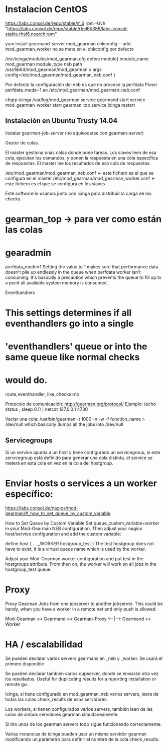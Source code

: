 # Instalacion CentOS
https://labs.consol.de/repo/stable/#_6
rpm -Uvh "https://labs.consol.de/repo/stable/rhel6/i386/labs-consol-stable.rhel6.noarch.rpm"

yum install gearmand-server mod_gearman
chkconfig --add mod_gearman_worker
  no se mete en el chkconfig por defecto


/etc/icinga/modules/mod_gearman.cfg
define module{
  module_name     mod_gearman
  module_type     neb
  path            /usr/lib64/mod_gearman/mod_gearman.o
  args            config=/etc/mod_gearman/mod_gearman_neb.conf
}

Por defecto la configuración del neb es que no procese la perfdata
Poner perfdata_mode=1 en /etc/mod_gearman/mod_gearman_neb.conf

chgrp icinga /var/log/mod_gearman
service gearmand start
service mod_gearman_worker start
gearman_top
service icinga restart


## Instalación en Ubuntu Trusty 14.04 ##
Instalar gearman-job-server  (no equivocarse con gearman-server)


Gestor de colas.

El master gestiona unas colas donde pone tareas.
Los slaves leen de esa cola, ejecutan los comandos, y ponen la respuesta en una cola específica de respuestas.
El master lee los resultados de esa cola de respuestas.

/etc/mod_gearman/mod_gearman_neb.conf <- este fichero es el que se configura en el master
/etc/mod_gearman/mod_gearman_worker.conf <- este fichero es el que se configura en los slaves

Este software lo usamos junto con icinga para distribuir la carga de los checks.

# gearman_top -> para ver como están las colas
# gearadmin


perfdata_mode=1
Setting the value to 1 makes sure that performance data doesn't pile up endlessly in the queue when perfdata worker isn't consuming.  It's basically a precaution which prevents the queue to fill up to a point all available system memory is consumed. 


Eventhandlers
# This settings determines if all eventhandlers go into a single
# 'eventhandlers' queue or into the same queue like normal checks
# would do.
route_eventhandler_like_checks=no


Protocolo de comunicación: http://gearman.org/protocol/
Ejemplo: (echo status ; sleep 0.1) | netcat 127.0.0.1 4730

Vaciar una cola: /usr/bin/gearman -t 1000 -n -w -f function_name > /dev/null
  which basically dumps all the jobs into /dev/null


## Servicegroups ##
Si un service apunta a un host y tiene configurado un servicegroup, si este servicegroup está definido para generar una cola distinta, el service se meterá en esta cola en vez en la cola del hostgroup.



# Enviar hosts o services a un worker específico:
https://labs.consol.de/nagios/mod-gearman/#_how_to_set_queue_by_custom_variable

How to Set Queue by Custom Variable
Set queue_custom_variable=worker in your Mod-Gearman NEB configuration. Then adjust your nagios host/service configuration and add the custom variable:

  define host {
    ...
    _WORKER    hostgroup_test
  }
The test hostgroup does not have to exist, it is a virtual queue name which is used by the worker.

Adjust your Mod-Gearman worker configuration and put test in the hostgroups attribute. From then on, the worker will work on all jobs in the hostgroup_test queue.



# Proxy
Proxy Gearman Jobs from one jobserver to another jobserver. This could
be handy, when you have a worker in a remote net and only push is
allowed.

Mod-Gearman <-> Gearmand <-> Gearman-Proxy <--|--> Gearmand <-> Worker


# HA / escalabilidad
Se pueden declarar varios servers gearmans en _neb y _worker. Se usará el primero disponible

Se pueden declarar tambien varios dupserver, donde se enviarán otra vez los resultados. Useful for duplicating results for a reporting installation or remote gui.


Icinga, si tiene configurado en mod_gearman_neb varios servers, leera de todas las colas check_results de esos servidores.

Los workers, si tienen configurados varios servers, también leen de las colas de ambos servidores gearman simultaneamente.

Si tiro unos de los gearman servers todo sigue funcionando correctamente.


Varias instancias de icinga pueden usar un mismo servidor gearman modificando un parámetro para definir el nombre de la cola check_results.
